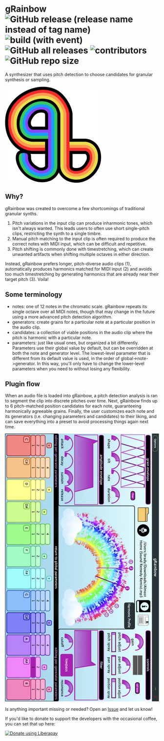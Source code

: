 # gRainbow   ![GitHub release (release name instead of tag name)](https://img.shields.io/github/v/release/StrangeLoopsAudio/gRainbow) ![build (with event)](https://img.shields.io/github/actions/workflow/status/StrangeLoopsAudio/gRainbow/ci.yml) ![GitHub all releases](https://img.shields.io/github/downloads/StrangeLoopsAudio/gRainbow/total) ![contributors](https://img.shields.io/github/contributors/StrangeLoopsAudio/gRainbow) ![GitHub repo size](https://img.shields.io/github/repo-size/StrangeLoopsAudio/gRainbow)

A synthesizer that uses pitch detection to choose candidates for granular synthesis or sampling.

![gRainbow](Source/Resources/logo.png)

## Why?

gRainbow was created to overcome a few shortcomings of traditional granular synths.

1. Pitch variations in the input clip can produce inharmonic tones, which isn't always wanted. This leads users to often use short single-pitch clips, restricting the synth to a single timbre.
2. Manual pitch matching to the input clip is often required to produce the correct notes with MIDI input, which can be difficult and repetitive.
3. Pitch shifting is commonly done with timestretching, which can create unwanted artifacts when shifting multiple octaves in either direction.

Instead, gRainbow prefers longer, pitch-diverse audio clips (1), automatically produces harmonics matched for MIDI input (2) and avoids too much timestretching by generating harmonics that are already near their target pitch (3). Voila!

## Some terminology

- notes: one of 12 notes in the chromatic scale. gRainbow repeats its single octave over all MIDI notes, though that may change in the future using a more advanced pitch detection algorithm.
- generators: create grains for a particular note at a particular position in the audio clip.
- candidates: a collection of viable positions in the audio clip where the pitch is harmonic with a particular note.
- parameters: just like usual ones, but organized a bit differently. Parameters use their global value by default, but can be overridden at both the note and generator level. The lowest-level parameter that is different from its default value is used, in the order of global->note->generator. In this way, you'll only have to change the lower-level parameters when you need to without losing any flexibility.

## Plugin flow

When an audio file is loaded into gRainbow, a pitch detection analysis is ran to segment the clip into discrete pitches over time. Next, gRainbow finds up to 6 pitch-matched position candidates for each note, guaranteeing harmonically agreeable grains. Finally, the user customizes each note and its generators (i.e. changing parameters and candidates) to their liking, and can save everything into a preset to avoid processing things again next time.

![gRainbow gui](docs/gRainbow0_4_0.png)

Is anything important missing or needed? Open an [Issue](github.com/bboettcher3/gRainbow/issues) and let us know!

If you'd like to donate to support the developers with the occasional coffee, you can set that up here: 

<noscript><a href="https://liberapay.com/bboettcher3/donate"><img alt="Donate using Liberapay" src="https://liberapay.com/assets/widgets/donate.svg"></a></noscript>
